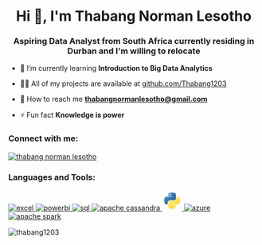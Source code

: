 <h1 align="center">Hi 👋, I'm Thabang Norman Lesotho</h1>
<h3 align="center">Aspiring Data Analyst from South Africa currently residing in Durban and I'm willing to relocate</h3>

- 🌱 I’m currently learning **Introduction to Big Data Analytics**

- 👨‍💻 All of my projects are available at [github.com/Thabang1203](https://github.com/Thabang1203)

- 📝 How to reach me **thabangnormanlesotho@gmail.com**

- ⚡ Fun fact **Knowledge is power**

<h3 align="left">Connect with me:</h3>
<p align="left">
<a href="https://www.linkedin.com/in/thabang-norman-lesotho-525024232" target="blank">
<img align="center" src="https://cdn.jsdelivr.net/gh/devicons/devicon/icons/linkedin/linkedin-original.svg" alt="thabang norman lesotho" height="30" width="40" />
</a>
</p>

<h3 align="left">Languages and Tools:</h3>
<p align="left"> 
  <a href="https://www.microsoft.com/en-us/microsoft-365/excel" target="_blank" rel="noreferrer"> <img src="https://cdn.worldvectorlogo.com/logos/microsoft-excel-2013.svg" alt="excel" width="40" height="40"/> </a> 
  <a href="https://powerbi.microsoft.com/" target="_blank" rel="noreferrer"> <img src="https://www.vectorlogo.zone/logos/microsoft_powerbi/microsoft_powerbi-icon.svg" alt="powerbi" width="40" height="40"/> </a> 
  <a href="https://www.microsoft.com/en-us/sql-server" target="_blank" rel="noreferrer"> <img src="https://www.svgrepo.com/show/303229/microsoft-sql-server-logo.svg" alt="sql" width="40" height="40"/> </a> 
  <a href="https://cassandra.apache.org/" target="_blank" rel="noreferrer"> <img src="https://www.vectorlogo.zone/logos/apache_cassandra/apache_cassandra-icon.svg" alt="apache cassandra" width="40" height="40"/> </a> 
  <a href="https://www.python.org" target="_blank" rel="noreferrer"> <img src="https://raw.githubusercontent.com/devicons/devicon/master/icons/python/python-original.svg" alt="python" width="40" height="40"/> </a> 
  <a href="https://azure.microsoft.com/en-in/" target="_blank" rel="noreferrer"> <img src="https://www.vectorlogo.zone/logos/microsoft_azure/microsoft_azure-icon.svg" alt="azure" width="40" height="40"/> </a> 
  <a href="https://spark.apache.org/" target="_blank" rel="noreferrer"> <img src="https://upload.wikimedia.org/wikipedia/commons/f/f3/Apache_Spark_logo.svg" alt="apache spark" width="40" height="40"/> </a> 
</p>

<p><img align="center" src="https://github-readme-stats.vercel.app/api/top-langs?username=thabang1203&show_icons=true&locale=en&layout=compact" alt="thabang1203" /></p>
